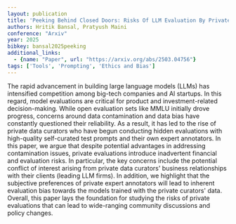 ```yaml
---
layout: publication
title: 'Peeking Behind Closed Doors: Risks Of LLM Evaluation By Private Data Curators'
authors: Hritik Bansal, Pratyush Maini
conference: "Arxiv"
year: 2025
bibkey: bansal2025peeking
additional_links:
  - {name: "Paper", url: "https://arxiv.org/abs/2503.04756"}
tags: ['Tools', 'Prompting', 'Ethics and Bias']
---
```

The rapid advancement in building large language models (LLMs) has
intensified competition among big-tech companies and AI startups. In this
regard, model evaluations are critical for product and investment-related
decision-making. While open evaluation sets like MMLU initially drove progress,
concerns around data contamination and data bias have constantly questioned
their reliability. As a result, it has led to the rise of private data curators
who have begun conducting hidden evaluations with high-quality self-curated
test prompts and their own expert annotators. In this paper, we argue that
despite potential advantages in addressing contamination issues, private
evaluations introduce inadvertent financial and evaluation risks. In
particular, the key concerns include the potential conflict of interest arising
from private data curators' business relationships with their clients (leading
LLM firms). In addition, we highlight that the subjective preferences of
private expert annotators will lead to inherent evaluation bias towards the
models trained with the private curators' data. Overall, this paper lays the
foundation for studying the risks of private evaluations that can lead to
wide-ranging community discussions and policy changes.
